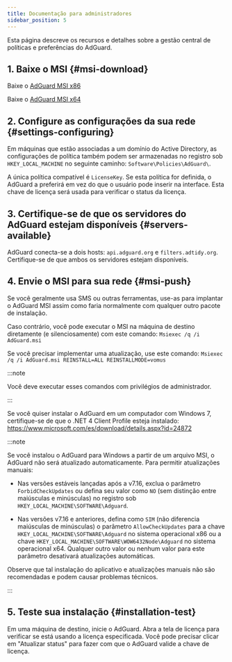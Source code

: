 ```yaml
---
title: Documentação para administradores
sidebar_position: 5
---
```


Esta página descreve os recursos e detalhes sobre a gestão central de políticas e preferências do AdGuard.

## 1. Baixe o MSI {#msi-download}

Baixe o [AdGuard MSI x86](https://agrd.io/adguard_setup86_msi)

Baixe o [AdGuard MSI x64](https://agrd.io/adguard_setup64_msi)

## 2. Configure as configurações da sua rede {#settings-configuring}

Em máquinas que estão associadas a um domínio do Active Directory, as configurações de política também podem ser armazenadas no registro sob `HKEY_LOCAL_MACHINE` no seguinte caminho: `Software\Policies\AdGuard\`.

A única política compatível é `LicenseKey`. Se esta política for definida, o AdGuard a preferirá em vez do que o usuário pode inserir na interface. Esta chave de licença será usada para verificar o status da licença.

## 3. Certifique-se de que os servidores do AdGuard estejam disponíveis {#servers-available}

AdGuard conecta-se a dois hosts: `api.adguard.org` e `filters.adtidy.org`. Certifique-se de que ambos os servidores estejam disponíveis.

## 4. Envie o MSI para sua rede {#msi-push}

Se você geralmente usa SMS ou outras ferramentas, use-as para implantar o AdGuard MSI assim como faria normalmente com qualquer outro pacote de instalação.

Caso contrário, você pode executar o MSI na máquina de destino diretamente (e silenciosamente) com este comando: `Msiexec /q /i AdGuard.msi`

Se você precisar implementar uma atualização, use este comando: `Msiexec /q /i AdGuard.msi REINSTALL=ALL REINSTALLMODE=vomus`

:::note

Você deve executar esses comandos com privilégios de administrador.

:::

Se você quiser instalar o AdGuard em um computador com Windows 7, certifique-se de que o .NET 4 Client Profile esteja instalado: https://www.microsoft.com/es/download/details.aspx?id=24872

:::note

Se você instalou o AdGuard para Windows a partir de um arquivo MSI, o AdGuard não será atualizado automaticamente. Para permitir atualizações manuais:

- Nas versões estáveis lançadas após a v7.16, exclua o parâmetro `ForbidCheckUpdates` ou defina seu valor como `NO` (sem distinção entre maiúsculas e minúsculas) no registro sob `HKEY_LOCAL_MACHINE\SOFTWARE\Adguard`.

- Nas versões v7.16 e anteriores, defina como `SIM` (não diferencia maiúsculas de minúsculas) o parâmetro `AllowCheckUpdates` para a chave `HKEY_LOCAL_MACHINE\SOFTWARE\Adguard` no sistema operacional x86 ou a chave `HKEY_LOCAL_MACHINE\SOFTWARE\WOW6432Node\Adguard` no sistema operacional x64. Qualquer outro valor ou nenhum valor para este parâmetro desativará atualizações automáticas.

Observe que tal instalação do aplicativo e atualizações manuais não são recomendadas e podem causar problemas técnicos.

:::

## 5. Teste sua instalação {#installation-test}

Em uma máquina de destino, inicie o AdGuard. Abra a tela de licença para verificar se está usando a licença especificada. Você pode precisar clicar em "Atualizar status" para fazer com que o AdGuard valide a chave de licença.
